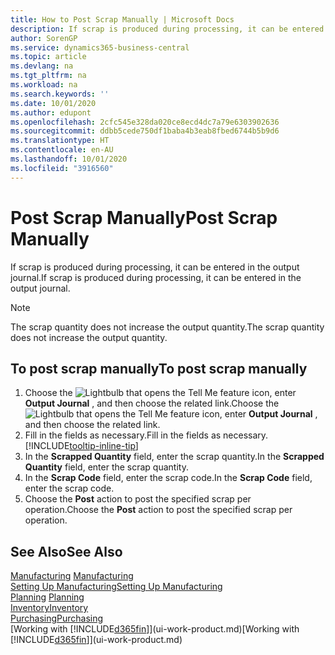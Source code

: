 ```yaml
---
title: How to Post Scrap Manually | Microsoft Docs
description: If scrap is produced during processing, it can be entered in the output journal. Note that the scrap quantity does not increase the output quantity.
author: SorenGP
ms.service: dynamics365-business-central
ms.topic: article
ms.devlang: na
ms.tgt_pltfrm: na
ms.workload: na
ms.search.keywords: ''
ms.date: 10/01/2020
ms.author: edupont
ms.openlocfilehash: 2cfc545e328da020ce8ecd4dc7a79e6303902636
ms.sourcegitcommit: ddbb5cede750df1baba4b3eab8fbed6744b5b9d6
ms.translationtype: HT
ms.contentlocale: en-AU
ms.lasthandoff: 10/01/2020
ms.locfileid: "3916560"
---
```

# <a name="post-scrap-manually"></a><span data-ttu-id="428a5-104">Post Scrap Manually</span><span class="sxs-lookup"><span data-stu-id="428a5-104">Post Scrap Manually</span></span>
<span data-ttu-id="428a5-105">If scrap is produced during processing, it can be entered in the output journal.</span><span class="sxs-lookup"><span data-stu-id="428a5-105">If scrap is produced during processing, it can be entered in the output journal.</span></span> 

> [!NOTE]
> <span data-ttu-id="428a5-106">The scrap quantity does not increase the output quantity.</span><span class="sxs-lookup"><span data-stu-id="428a5-106">The scrap quantity does not increase the output quantity.</span></span>  

## <a name="to-post-scrap-manually"></a><span data-ttu-id="428a5-107">To post scrap manually</span><span class="sxs-lookup"><span data-stu-id="428a5-107">To post scrap manually</span></span>  
1. <span data-ttu-id="428a5-108">Choose the ![Lightbulb that opens the Tell Me feature](media/ui-search/search_small.png "Tell me what you want to do") icon, enter **Output Journal** , and then choose the related link.</span><span class="sxs-lookup"><span data-stu-id="428a5-108">Choose the ![Lightbulb that opens the Tell Me feature](media/ui-search/search_small.png "Tell me what you want to do") icon, enter **Output Journal** , and then choose the related link.</span></span>  
2. <span data-ttu-id="428a5-109">Fill in the fields as necessary.</span><span class="sxs-lookup"><span data-stu-id="428a5-109">Fill in the fields as necessary.</span></span> [!INCLUDE[tooltip-inline-tip](includes/tooltip-inline-tip_md.md)]  
3. <span data-ttu-id="428a5-110">In the **Scrapped Quantity** field, enter the scrap quantity.</span><span class="sxs-lookup"><span data-stu-id="428a5-110">In the **Scrapped Quantity** field, enter the scrap quantity.</span></span>  
4. <span data-ttu-id="428a5-111">In the **Scrap Code** field, enter the scrap code.</span><span class="sxs-lookup"><span data-stu-id="428a5-111">In the **Scrap Code** field, enter the scrap code.</span></span>  
5. <span data-ttu-id="428a5-112">Choose the **Post** action to post the specified scrap per operation.</span><span class="sxs-lookup"><span data-stu-id="428a5-112">Choose the **Post** action to post the specified scrap per operation.</span></span>  

## <a name="see-also"></a><span data-ttu-id="428a5-113">See Also</span><span class="sxs-lookup"><span data-stu-id="428a5-113">See Also</span></span>  
<span data-ttu-id="428a5-114">[Manufacturing](production-manage-manufacturing.md)  </span><span class="sxs-lookup"><span data-stu-id="428a5-114">[Manufacturing](production-manage-manufacturing.md)  </span></span>  
[<span data-ttu-id="428a5-115">Setting Up Manufacturing</span><span class="sxs-lookup"><span data-stu-id="428a5-115">Setting Up Manufacturing</span></span>](production-configure-production-processes.md)  
<span data-ttu-id="428a5-116">[Planning](production-planning.md)    </span><span class="sxs-lookup"><span data-stu-id="428a5-116">[Planning](production-planning.md)    </span></span>  
[<span data-ttu-id="428a5-117">Inventory</span><span class="sxs-lookup"><span data-stu-id="428a5-117">Inventory</span></span>](inventory-manage-inventory.md)  
[<span data-ttu-id="428a5-118">Purchasing</span><span class="sxs-lookup"><span data-stu-id="428a5-118">Purchasing</span></span>](purchasing-manage-purchasing.md)  
<span data-ttu-id="428a5-119">[Working with [!INCLUDE[d365fin](includes/d365fin_md.md)]](ui-work-product.md)</span><span class="sxs-lookup"><span data-stu-id="428a5-119">[Working with [!INCLUDE[d365fin](includes/d365fin_md.md)]](ui-work-product.md)</span></span>
